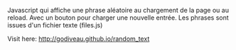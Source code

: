 Javascript qui affiche une phrase aléatoire au chargement de la page ou au reload.
Avec un bouton pour charger une nouvelle entrée.
Les phrases sont issues d'un fichier texte (files.js)

Visit here:  http://godiveau.github.io/random_text
